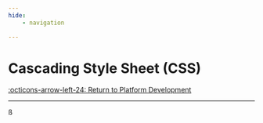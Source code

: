 ```yaml
---
hide:
    - navigation

---
```

# Cascading Style Sheet (CSS)

[:octicons-arrow-left-24: Return to Platform Development](/Knowledge-Notebook/Platform-Development/)

---

ß